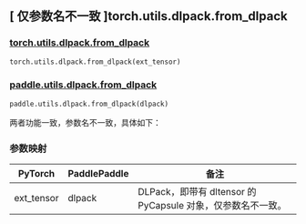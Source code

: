 ## [ 仅参数名不一致 ]torch.utils.dlpack.from_dlpack
### [torch.utils.dlpack.from_dlpack](https://pytorch.org/docs/stable/dlpack.html?highlight=torch+utils+dlpack+from_dlpack#torch.utils.dlpack.from_dlpack)

```python
torch.utils.dlpack.from_dlpack(ext_tensor)
```

### [paddle.utils.dlpack.from_dlpack](https://www.paddlepaddle.org.cn/documentation/docs/zh/develop/api/paddle/utils/dlpack/from_dlpack_cn.html)

```python
paddle.utils.dlpack.from_dlpack(dlpack)
```

两者功能一致，参数名不一致，具体如下：
### 参数映射
| PyTorch       | PaddlePaddle | 备注                                                   |
| ------------- | ------------ | ------------------------------------------------------ |
| ext_tensor        | dlpack        | DLPack，即带有 dltensor 的 PyCapsule 对象，仅参数名不一致。   |
